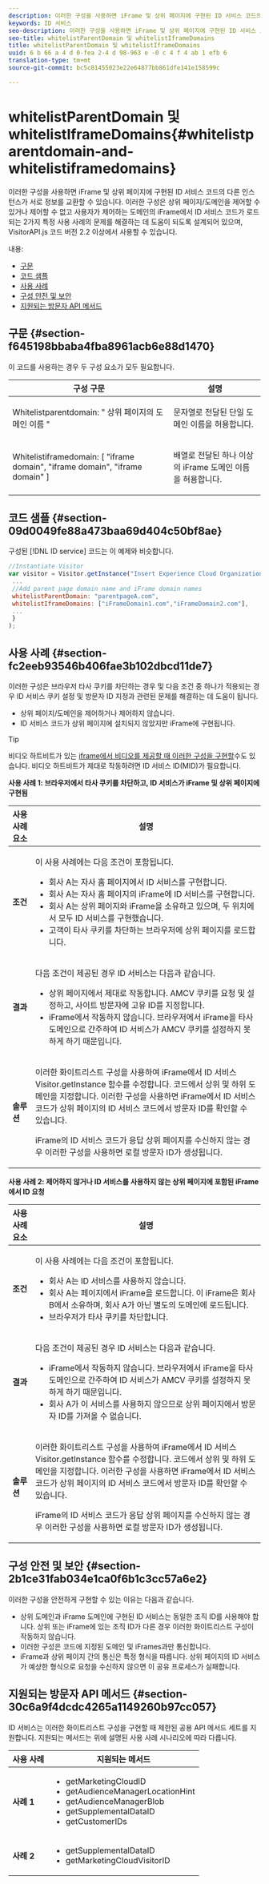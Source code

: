 ```yaml
---
description: 이러한 구성을 사용하면 iFrame 및 상위 페이지에 구현된 ID 서비스 코드의 다른 인스턴스가 서로 정보를 교환할 수 있습니다. 이러한 구성은 상위 페이지/도메인을 제어할 수 있거나 제어할 수 없고 사용자가 제어하는 도메인의 iFrame에서 ID 서비스 코드가 로드되는 2가지 특정 사용 사례의 문제를 해결하는 데 도움이 되도록 설계되어 있으며, VisitorAPI.js 코드 버전 2.2 이상에서 사용할 수 있습니다.
keywords: ID 서비스
seo-description: 이러한 구성을 사용하면 iFrame 및 상위 페이지에 구현된 ID 서비스 코드의 다른 인스턴스가 서로 정보를 교환할 수 있습니다. 이러한 구성은 상위 페이지/도메인을 제어할 수 있거나 제어할 수 없고 사용자가 제어하는 도메인의 iFrame에서 ID 서비스 코드가 로드되는 2가지 특정 사용 사례의 문제를 해결하는 데 도움이 되도록 설계되어 있으며, VisitorAPI.js 코드 버전 2.2 이상에서 사용할 수 있습니다.
seo-title: whitelistParentDomain 및 whitelistIframeDomains
title: whitelistParentDomain 및 whitelistIframeDomains
uuid: 6 b 66 a 4 d 0-fea 2-4 d 98-963 e -0 c 4 f 4 ab 1 efb 6
translation-type: tm+mt
source-git-commit: bc5c81455023e22e64877bb861dfe141e158599c

---
```



# whitelistParentDomain 및 whitelistIframeDomains{#whitelistparentdomain-and-whitelistiframedomains}

이러한 구성을 사용하면 iFrame 및 상위 페이지에 구현된 ID 서비스 코드의 다른 인스턴스가 서로 정보를 교환할 수 있습니다. 이러한 구성은 상위 페이지/도메인을 제어할 수 있거나 제어할 수 없고 사용자가 제어하는 도메인의 iFrame에서 ID 서비스 코드가 로드되는 2가지 특정 사용 사례의 문제를 해결하는 데 도움이 되도록 설계되어 있으며, VisitorAPI.js 코드 버전 2.2 이상에서 사용할 수 있습니다.

내용:

<ul class="simplelist"> 
 <li> <a href="../../library/function-vars/whitelistdomain.md#section-f645198bbaba4fba8961acb6e88d1470" format="dita" scope="local"> 구문 </a> </li> 
 <li> <a href="../../library/function-vars/whitelistdomain.md#section-09d0049fe88a473baa69d404c50bf8ae" format="dita" scope="local"> 코드 샘플 </a> </li> 
 <li> <a href="../../library/function-vars/whitelistdomain.md#section-fc2eeb93546b406fae3b102dbcd11de7" format="dita" scope="local"> 사용 사례 </a> </li> 
 <li> <a href="../../library/function-vars/whitelistdomain.md#section-2b1ce31fab034e1ca0f6b1c3cc57a6e2" format="dita" scope="local"> 구성 안전 및 보안 </a> </li> 
 <li> <a href="../../library/function-vars/whitelistdomain.md#section-30c6a9f4dcdc4265a1149260b97cc057" format="dita" scope="local"> 지원되는 방문자 API 메서드 </a> </li> 
</ul>

## 구문 {#section-f645198bbaba4fba8961acb6e88d1470}

이 코드를 사용하는 경우 두 구성 요소가 모두 필요합니다.

<table id="table_237108A4D40F4AAC981D0060BA68F881"> 
 <thead> 
  <tr> 
   <th colname="col1" class="entry"> 구성 구문 </th> 
   <th colname="col2" class="entry"> 설명 </th> 
  </tr> 
 </thead>
 <tbody> 
  <tr> 
   <td colname="col1"> <p> <span class="codeph"> Whitelistparentdomain: " <span class="varname"> 상위 페이지의 도메인 이름 </span>" </span> </p> </td> 
   <td colname="col2"> <p>문자열로 전달된 단일 도메인 이름을 허용합니다. </p> </td> 
  </tr> 
  <tr> 
   <td colname="col1"> <p> <span class="codeph"> Whitelistiframedomain: [ <span class="varname"> "iframe domain", "iframe domain", "iframe domain" </span>] </span> </p> </td> 
   <td colname="col2"> <p>배열로 전달된 하나 이상의 iFrame 도메인 이름을 허용합니다. </p> </td> 
  </tr> 
 </tbody> 
</table>

## 코드 샘플 {#section-09d0049fe88a473baa69d404c50bf8ae}

구성된 [!DNL ID service] 코드는 이 예제와 비슷합니다.

```js
//Instantiate Visitor 
var visitor = Visitor.getInstance("Insert Experience Cloud Organization ID here",{ 
 ... 
 //Add parent page domain name and iFrame domain names 
 whitelistParentDomain: "parentpageA.com", 
 whitelistIframeDomains: ["iFrameDomain1.com","iFrameDomain2.com"], 
 ... 
 } 
);
```

## 사용 사례 {#section-fc2eeb93546b406fae3b102dbcd11de7}

이러한 구성은 브라우저 타사 쿠키를 차단하는 경우 및 다음 조건 중 하나가 적용되는 경우 ID 서비스 쿠키 설정 및 방문자 ID 지정과 관련된 문제를 해결하는 데 도움이 됩니다.

* 상위 페이지/도메인을 제어하거나 제어하지 않습니다.
* ID 서비스 코드가 상위 페이지에 설치되지 않았지만 iFrame에 구현됩니다.

>[!TIP]
>
>비디오 하트비트가 있는 [iframe에서 비디오를 제공할 때 이러한 구성을 구현할](https://marketing.adobe.com/resources/help/en_US/sc/appmeasurement/hbvideo/)수도 있습니다. 비디오 하트비트가 제대로 작동하려면 ID 서비스 ID(MID)가 필요합니다.

**사용 사례 1: 브라우저에서 타사 쿠키를 차단하고, ID 서비스가 iFrame 및 상위 페이지에 구현됨**

<table id="table_B479AA96DBE64685A253A6DF98D81B31"> 
 <thead> 
  <tr> 
   <th colname="col1" class="entry"> 사용 사례 요소 </th> 
   <th colname="col2" class="entry"> 설명 </th> 
  </tr> 
 </thead>
 <tbody> 
  <tr> 
   <td colname="col1"> <p> <b>조건</b> </p> </td> 
   <td colname="col2"> <p>이 사용 사례에는 다음 조건이 포함됩니다. </p> <p> 
     <ul id="ul_DC748846585745B0AB74398D82BDA53A"> 
      <li id="li_6E04CF0B6A204B4D8856656B0C9EF2A5">회사 A는 자사 홈 페이지에서 ID 서비스를 구현합니다. </li> 
      <li id="li_B53AE0F0C69844E7B6C4D3464C57883B">회사 A는 자사 홈 페이지의 iFrame에 ID 서비스를 구현합니다. </li> 
      <li id="li_07E0A6D7BEB140E4B9FB6C7B9629B860">회사 A는 상위 페이지와 iFrame을 소유하고 있으며, 두 위치에서 모두 ID 서비스를 구현했습니다. </li> 
      <li id="li_76967BD69DDB40A8A9C915DADC58AC62">고객이 타사 쿠키를 차단하는 브라우저에 상위 페이지를 로드합니다. </li> 
     </ul> </p> </td> 
  </tr> 
  <tr> 
   <td colname="col1"> <p> <b>결과</b> </p> </td> 
   <td colname="col2"> <p>다음 조건이 제공된 경우 ID 서비스는 다음과 같습니다. </p> <p> 
     <ul id="ul_12356701501E40DFA57903494FFE58F7"> 
      <li id="li_B57EDF1B0762486F95FA6526C047390C">상위 페이지에서 제대로 작동합니다. AMCV 쿠키를 요청 및 설정하고, 사이트 방문자에 고유 ID를 지정합니다. </li> 
      <li id="li_BA9F42C759E747EAAE14DD3FBB6130A5">iFrame에서 작동하지 않습니다. 브라우저에서 iFrame을 타사 도메인으로 간주하여 ID 서비스가 AMCV 쿠키를 설정하지 못하게 하기 때문입니다. </li> 
     </ul> </p> </td> 
  </tr> 
  <tr> 
   <td colname="col1"> <p> <b>솔루션</b> </p> </td> 
   <td colname="col2"> <p>이러한 화이트리스트 구성을 사용하여 iFrame에서 ID 서비스 <span class="codeph">Visitor.getInstance</span> 함수를 수정합니다. 코드에서 상위 및 하위 도메인을 지정합니다. 이러한 구성을 사용하면 iFrame에서 ID 서비스 코드가 상위 페이지의 ID 서비스 코드에서 방문자 ID를 확인할 수 있습니다. </p> <p>iFrame의 ID 서비스 코드가 응답 상위 페이지를 수신하지 않는 경우 이러한 구성을 사용하면 로컬 방문자 ID가 생성됩니다.  </p> </td> 
  </tr> 
 </tbody> 
</table>

**사용 사례 2: 제어하지 않거나 ID 서비스를 사용하지 않는 상위 페이지에 포함된 iFrame에서 ID 요청**

<table id="table_1F21710F9D5F493BA6BA5974F2966DF4"> 
 <thead> 
  <tr> 
   <th colname="col1" class="entry"> 사용 사례 요소 </th> 
   <th colname="col2" class="entry"> 설명 </th> 
  </tr> 
 </thead>
 <tbody> 
  <tr> 
   <td colname="col1"> <p> <b>조건</b> </p> </td> 
   <td colname="col2"> <p>이 사용 사례에는 다음 조건이 포함됩니다. </p> <p> 
     <ul id="ul_356E8FB0B1D14F46A844FE5281967E28"> 
      <li id="li_1285D945361842268B46FB492A3B5AA5">회사 A는 ID 서비스를 사용하지 않습니다. </li> 
      <li id="li_880D6D473F8342FF9BB49FCE111FD61A">회사 A는 페이지에서 iFrame을 로드합니다. 이 iFrame은 회사 B에서 소유하며, 회사 A가 아닌 별도의 도메인에 로드됩니다. </li> 
      <li id="li_7988F0272B094FE0B398006AD4E6F81B">브라우저가 타사 쿠키를 차단합니다. </li> 
     </ul> </p> </td> 
  </tr> 
  <tr> 
   <td colname="col1"> <p> <b>결과</b> </p> </td> 
   <td colname="col2"> <p>다음 조건이 제공된 경우 ID 서비스는 다음과 같습니다. </p> <p> 
     <ul id="ul_A92D90896E5A42C5804AC5CE83E8EB25"> 
      <li id="li_9734EA9C5D9D4F908DE783188C9E5530">iFrame에서 작동하지 않습니다. 브라우저에서 iFrame을 타사 도메인으로 간주하여 ID 서비스가 AMCV 쿠키를 설정하지 못하게 하기 때문입니다. </li> 
      <li id="li_3F4BE9048E774902A867D67E5A80674D">회사 A가 이 서비스를 사용하지 않으므로 상위 페이지에서 방문자 ID를 가져올 수 없습니다. </li> 
     </ul> </p> </td> 
  </tr> 
  <tr> 
   <td colname="col1"> <p> <b>솔루션</b> </p> </td> 
   <td colname="col2"> <p>이러한 화이트리스트 구성을 사용하여 iFrame에서 ID 서비스 <span class="codeph">Visitor.getInstance</span> 함수를 수정합니다. 코드에서 상위 및 하위 도메인을 지정합니다. 이러한 구성을 사용하면 iFrame에서 ID 서비스 코드가 상위 페이지의 ID 서비스 코드에서 방문자 ID를 확인할 수 있습니다. </p> <p>iFrame의 ID 서비스 코드가 응답 상위 페이지를 수신하지 않는 경우 이러한 구성을 사용하면 로컬 방문자 ID가 생성됩니다. </p> </td> 
  </tr> 
 </tbody> 
</table>

## 구성 안전 및 보안 {#section-2b1ce31fab034e1ca0f6b1c3cc57a6e2}

이러한 구성을 안전하게 구현할 수 있는 이유는 다음과 같습니다.

* 상위 도메인과 iFrame 도메인에 구현된 ID 서비스는 동일한 조직 ID를 사용해야 합니다. 상위 또는 iFrame에 있는 조직 ID가 다른 경우 이러한 화이트리스트 구성이 작동하지 않습니다.
* 이러한 구성은 코드에 지정된 도메인 및 iFrames과만 통신합니다.
* iFrame과 상위 페이지 간의 통신은 특정 형식을 따릅니다. 상위 페이지의 ID 서비스가 예상한 형식으로 요청을 수신하지 않으면 이 공유 프로세스가 실패합니다.

## 지원되는 방문자 API 메서드 {#section-30c6a9f4dcdc4265a1149260b97cc057}

ID 서비스는 이러한 화이트리스트 구성을 구현할 때 제한된 공용 API 메서드 세트를 지원합니다. 지원되는 메서드는 위에 설명된 사용 사례 시나리오에 따라 다릅니다.

<table id="table_0FF9E529FD1C43A8A3B2B0D789C8E83C"> 
 <thead> 
  <tr> 
   <th colname="col1" class="entry"> 사용 사례 </th> 
   <th colname="col2" class="entry"> 지원되는 메서드 </th> 
  </tr> 
 </thead>
 <tbody> 
  <tr> 
   <td colname="col1"> <p> <b>사례 1</b> </p> </td> 
   <td colname="col2"> <p> 
     <ul id="ul_99FAC8608F4C4B39805EEAA6297DB771"> 
      <li id="li_B13F6C4119F44F17963794B1E2046B1F"> <span class="codeph"> getMarketingCloudID </span> </li> 
      <li id="li_9C1B5C00A17F467CAB7EFE5F0D040777"> <span class="codeph"> getAudienceManagerLocationHint </span> </li> 
      <li id="li_30D4608F4C3849659FCBA97D88A10F0C"> <span class="codeph"> getAudienceManagerBlob </span> </li> 
      <li id="li_BA359596C80147EEA89CABCE83F123CA"> <span class="codeph"> getSupplementalDataID </span> </li> 
      <li id="li_26774089B6854CD6A3216043B6EEA01B"> <span class="codeph"> getCustomerIDs </span> </li> 
     </ul> </p> </td> 
  </tr> 
  <tr> 
   <td colname="col1"> <p> <b>사례 2</b> </p> </td> 
   <td colname="col2"> <p> 
     <ul id="ul_CCAD7E362E7F4DAB9D5C3E166EEE6BDD"> 
      <li id="li_1F0B006BAD044ECBA5604625DE411E84"> <span class="codeph"> getSupplementalDataID </span> </li> 
      <li id="li_C6022223C8314B9C923202207C7472EA"> <span class="codeph"> getMarketingCloudVisitorID </span> </li> 
     </ul> </p> </td> 
  </tr> 
 </tbody> 
</table>

